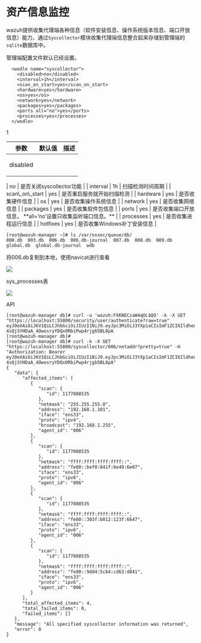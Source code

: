 # 资产信息监控

wazuh提供收集代理端各种信息（软件安装信息、操作系统版本信息、端口开放信息）能力，通过`Syscollector`模块收集代理端信息整合起来存储到管理端的`sqlite`数据库中。

管理端配置文件默认已经设置。

```
  <wodle name="syscollector">
    <disabled>no</disabled>
    <interval>1h</interval>
    <scan_on_start>yes</scan_on_start>
    <hardware>yes</hardware>
    <os>yes</os>
    <network>yes</network>
    <packages>yes</packages>
    <ports all="no">yes</ports>
    <processes>yes</processes>
  </wodle>
```

1

|            参数            | 默认值 | 描述                                   |
| :----------------------: | :-: | ------------------------------------ |
| <p>disabled</p><p></p> |  no | 是否关闭syscollector功能                   |
|         interval         |  1h | 扫描检测时间周期                             |
|      scan\_on\_start     | yes | 是否重启服务就开始扫描检测                        |
|         hardware         | yes | 是否收集硬件信息                             |
|            os            | yes | 是否收集操作系统信息                           |
|          network         | yes | 是否收集网络信息                             |
|         packages         | yes | 是否收集软件包信息                            |
|           ports          | yes | 是否收集端口开放信息， **all=’no’设置只收集监听端口信息。** |
|         processes        | yes | 是否收集进程运行信息                           |
|         hotfixes         | yes | 是否收集Windows补丁安装信息                    |



```
[root@wazuh-manager ~]# ls /var/ossec/queue/db/
000.db  003.db  006.db  006.db-journal  007.db  008.db  009.db  global.db  global.db-journal  wdb
```

将006.db复制到本地，使用navicat进行查看

![](<../.gitbook/assets/image (205).png>)



sys\_processes表

![](<../.gitbook/assets/image (206).png>)

API

```
[root@wazuh-manager db]# curl -u 'wazuh:FXKNECzaW4qOL$QO' -k -X GET "https://localhost:55000/security/user/authenticate?raw=true"
eyJ0eXAiOiJKV1QiLCJhbGciOiJIUzI1NiJ9.eyJpc3MiOiJ3YXp1aCIsImF1ZCI6IldhenVoIEFQSSBSRVNUIiwibmJmIjoxNjI4MzkyMTM4LCJleHAiOjE2MjgzOTMwMzgsInN1YiI6IndhenVoIiwicnVuX2FzIjpmYWxzZSwicmJhY19yb2xlcyI6WzFdLCJyYmFjX21vZGUiOiJ3aGl0ZSJ9.dN-4sQjSYHDaA_4OwosryYDQx0RbiPwp4rjgb5BL8pA
[root@wazuh-manager db]# 
[root@wazuh-manager db]# curl -k -X GET "https://localhost:55000/syscollector/006/netaddr?pretty=true" -H  "Authorization: Bearer eyJ0eXAiOiJKV1QiLCJhbGciOiJIUzI1NiJ9.eyJpc3MiOiJ3YXp1aCIsImF1ZCI6IldhenVoIEFQSSBSRVNUIiwibmJmIjoxNjI4MzkyMTM4LCJleHAiOjE2MjgzOTMwMzgsInN1YiI6IndhenVoIiwicnVuX2FzIjpmYWxzZSwicmJhY19yb2xlcyI6WzFdLCJyYmFjX21vZGUiOiJ3aGl0ZSJ9.dN-4sQjSYHDaA_4OwosryYDQx0RbiPwp4rjgb5BL8pA"
{
   "data": {
      "affected_items": [
         {
            "scan": {
               "id": 1177088535
            },
            "netmask": "255.255.255.0",
            "address": "192.168.1.101",
            "iface": "ens33",
            "proto": "ipv4",
            "broadcast": "192.168.1.255",
            "agent_id": "006"
         },
         {
            "scan": {
               "id": 1177088535
            },
            "netmask": "ffff:ffff:ffff:ffff::",
            "address": "fe80::bef0:841f:6e49:6e07",
            "iface": "ens33",
            "proto": "ipv6",
            "agent_id": "006"
         },
         {
            "scan": {
               "id": 1177088535
            },
            "netmask": "ffff:ffff:ffff:ffff::",
            "address": "fe80::303f:b012:123f:6647",
            "iface": "ens33",
            "proto": "ipv6",
            "agent_id": "006"
         },
         {
            "scan": {
               "id": 1177088535
            },
            "netmask": "ffff:ffff:ffff:ffff::",
            "address": "fe80::9dd4:5cb4:cd63:d841",
            "iface": "ens33",
            "proto": "ipv6",
            "agent_id": "006"
         }
      ],
      "total_affected_items": 4,
      "total_failed_items": 0,
      "failed_items": []
   },
   "message": "All specified syscollector information was returned",
   "error": 0
}
```



